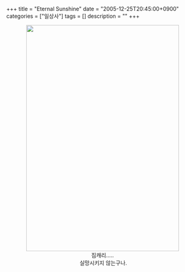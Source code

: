 +++
title = "Eternal Sunshine"
date = "2005-12-25T20:45:00+0900"
categories = ["일상사"]
tags = []
description = ""
+++
<span class="copyright_entry" style="display:block;" title="Eternal Sunshine@@**@@http://shed.egloos.com/1215262"></span>
<div align="center">
 <img class="image_mid" height="592" alt="" src="http://imgmovie.naver.com/mdi/mi/0384/C8444-01.jpg" width="400" border="0">
</div>
<div align="center">
 짐캐리.....
</div>
<div align="center">
 &nbsp;실망시키지 않는구나.
</div> 
<!--
       <rdf:RDF xmlns:rdf="http://www.w3.org/1999/02/22-rdf-syntax-ns#"
		    xmlns:dc="http://purl.org/dc/elements/1.1/"
		    xmlns:trackback="http://madskills.com/public/xml/rss/module/trackback/">
       <rdf:Description
	        rdf:about="http://shed.egloos.com/1215262"
	        dc:identifier="http://shed.egloos.com/1215262"
	        dc:title="Eternal Sunshine"
	        trackback:ping="http://shed.egloos.com/tb/1215262"/>
       </rdf:RDF>
       -->

<ul></ul>